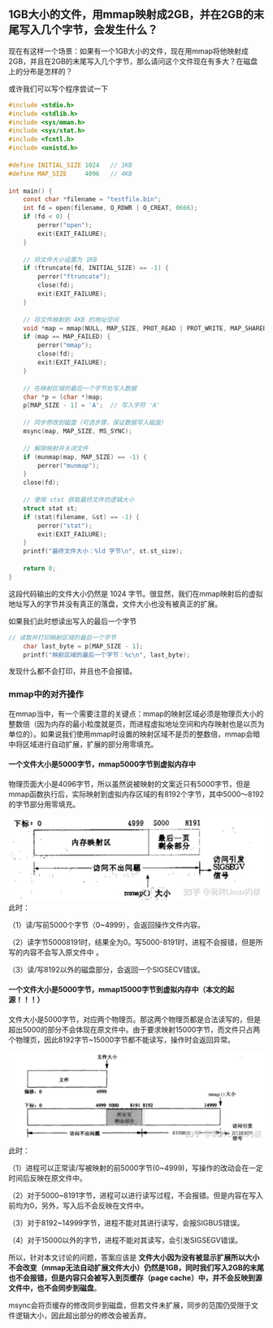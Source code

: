 ## 1GB大小的文件，用mmap映射成2GB，并在2GB的末尾写入几个字节，会发生什么？

现在有这样一个场景：如果有一个1GB大小的文件，现在用mmap将他映射成2GB，并且在2GB的末尾写入几个字节，那么请问这个文件现在有多大？在磁盘上的分布是怎样的？

或许我们可以写个程序尝试一下
```c
#include <stdio.h>
#include <stdlib.h>
#include <sys/mman.h>
#include <sys/stat.h>
#include <fcntl.h>
#include <unistd.h>

#define INITIAL_SIZE 1024   // 1KB
#define MAP_SIZE     4096   // 4KB

int main() {
    const char *filename = "testfile.bin";
    int fd = open(filename, O_RDWR | O_CREAT, 0666);
    if (fd < 0) {
        perror("open");
        exit(EXIT_FAILURE);
    }
    
    // 将文件大小设置为 1KB
    if (ftruncate(fd, INITIAL_SIZE) == -1) {
        perror("ftruncate");
        close(fd);
        exit(EXIT_FAILURE);
    }
    
    // 将文件映射到 4KB 的地址空间
    void *map = mmap(NULL, MAP_SIZE, PROT_READ | PROT_WRITE, MAP_SHARED, fd, 0);
    if (map == MAP_FAILED) {
        perror("mmap");
        close(fd);
        exit(EXIT_FAILURE);
    }
    
    // 在映射区域的最后一个字节处写入数据
    char *p = (char *)map;
    p[MAP_SIZE - 1] = 'A';  // 写入字符 'A'
    
    // 同步修改到磁盘（可选步骤，保证数据写入磁盘）
    msync(map, MAP_SIZE, MS_SYNC);
    
    // 解除映射并关闭文件
    if (munmap(map, MAP_SIZE) == -1) {
        perror("munmap");
    }
    close(fd);
    
    // 使用 stat 获取最终文件的逻辑大小
    struct stat st;
    if (stat(filename, &st) == -1) {
        perror("stat");
        exit(EXIT_FAILURE);
    }
    printf("最终文件大小：%ld 字节\n", st.st_size);
    
    return 0;
}
```

这段代码输出的文件大小仍然是 1024 字节。很显然，我们在mmap映射后的虚拟地址写入的字节并没有真正的落盘，文件大小也没有被真正的扩展。

如果我们此时想读出写入的最后一个字节
```c
// 读取并打印映射区域的最后一个字节
    char last_byte = p[MAP_SIZE - 1];
    printf("映射区域的最后一个字节：%c\n", last_byte);
```
发现什么都不会打印，并且也不会报错。

### mmap中的对齐操作
在mmap当中，有一个需要注意的关键点：mmap的映射区域必须是物理页大小的整数倍（因为内存的最小粒度就是页，而进程虚拟地址空间和内存映射也是以页为单位的）。如果说我们使用mmap时设置的映射区域不是页的整数倍，mmap会暗中将区域进行自动扩展，扩展的部分用零填充。

#### 一个文件大小是5000字节，mmap5000字节到虚拟内存中
物理页面大小是4096字节，所以虽然说被映射的文案近只有5000字节，但是mmap函数执行后，实际映射到虚拟内存区域的有8192个字节，其中5000～8192的字节部分用零填充。

![alt text](./img/mmap映射关系.png)
此时：

（1）读/写前5000个字节（0~4999），会返回操作文件内容。

（2）读字节50008191时，结果全为0。写5000-8191时，进程不会报错，但是所写的内容不会写入原文件中 。

（3）读/写8192以外的磁盘部分，会返回一个SIGSECV错误。

#### 一个文件大小是5000字节，mmap15000字节到虚拟内存中（本文的起源！！！）
文件大小是5000字节，对应两个物理页。那这两个物理页都是合法读写的，但是超出5000的部分不会体现在原文件中。由于要求映射15000字节，而文件只占两个物理页，因此8192字节~15000字节都不能读写，操作时会返回异常。

![alt text](./img/mmap映射关系2.png)
此时：

（1）进程可以正常读/写被映射的前5000字节(0~4999)，写操作的改动会在一定时间后反映在原文件中。

（2）对于5000~8191字节，进程可以进行读写过程，不会报错。但是内容在写入前均为0，另外，写入后不会反映在文件中。

（3）对于8192~14999字节，进程不能对其进行读写，会报SIGBUS错误。

（4）对于15000以外的字节，进程不能对其读写，会引发SIGSEGV错误。

所以，针对本文讨论的问题，答案应该是 **文件大小因为没有被显示扩展所以大小不会改变（mmap无法自动扩展文件大小）仍然是1GB，同时我们写入2GB的末尾也不会报错，但是内容只会被写入到页缓存（page cache）中，并不会反映到源文件中，也不会同步到磁盘**。

msync会将页缓存的修改同步到磁盘，但若文件未扩展，同步的范围仍受限于文件逻辑大小，因此超出部分的修改会被丢弃。